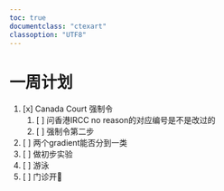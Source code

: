 ```yaml
---
toc: true
documentclass: "ctexart"
classoption: "UTF8"
---
```

# 一周计划
1. [x] Canada Court 强制令
    1. [ ] 问香港IRCC  no reason的对应编号是不是改过的
    2. [ ] 强制令第二步
2. [ ] 两个gradient能否分到一类
3. [ ] 做初步实验
4. [ ] 游泳
5. [ ] 门诊开💊
